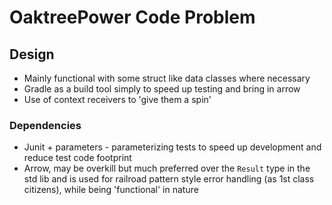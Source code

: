 # OaktreePower Code Problem

## Design
- Mainly functional with some struct like data classes where necessary
- Gradle as a build tool simply to speed up testing and bring in arrow
- Use of context receivers to \'give them a spin'
 

### Dependencies
- Junit + parameters - parameterizing tests to speed up development and reduce
test code footprint
- Arrow, may be overkill but much preferred over the `Result` type in the std lib
and is used for railroad pattern style error handling (as 1st class citizens), while
being 'functional' in nature